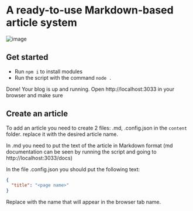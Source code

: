 # A ready-to-use Markdown-based article system
![image](https://user-images.githubusercontent.com/84060706/218299639-69cdc181-62fe-434e-a7d2-e358a78b9d97.png)

## Get started
- Run ```npm i``` to install modules
- Run the script with the command ```node .```

Done! Your blog is up and running. Open http://localhost:3033 in your browser and make sure

## Create an article
To add an article you need to create 2 files: <name>.md, <name>.config.json in the ```content``` folder. <name> replace it with the desired article name.

In <name>.md you need to put the text of the article in Markdown format (md documentation can be seen by running the script and going to http://localhost:3033/docs)

In the file <name>.config.json you should put the following text:
```json
{
  "title": "<page name>"
}
```
Replace <page name> with the name that will appear in the browser tab name.
